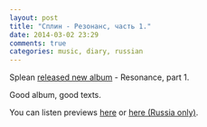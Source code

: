 ```yaml
---
layout: post
title: "Сплин - Резонанс, часть 1."
date: 2014-03-02 23:29
comments: true
categories: music, diary, russian
---
```


Splean [released new album][official] - Resonance, part 1.

Good album, good texts.

You can listen previews [here] or [here (Russia only)][ya].

[official]: http://www.navigatorrecords.ru/showalbum.php?code=206
[here]: https://play.google.com/music/playpreview?preview=AE9vGKqOscNKDl7gMYDS126d1iINPIg449z4g_bwiXboIi8Qu74XsZRRzinlJnrN3NscIJS-_VgndoHTGYZFCl_l_TvPM2mwqVNg1BOW_rie_WOpZkqaubw%3D
[ya]: http://music.yandex.ru/#!/album/1801924